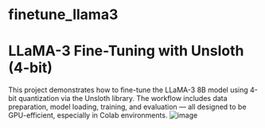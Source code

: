 # finetune_llama3

# LLaMA-3 Fine-Tuning with Unsloth (4-bit)
This project demonstrates how to fine-tune the LLaMA-3 8B model using 4-bit quantization via the Unsloth library. The workflow includes data preparation, model loading, training, and evaluation — all designed to be GPU-efficient, especially in Colab environments.
![image](https://github.com/user-attachments/assets/362d653b-c76e-45f2-9080-3ba92528aceb)
